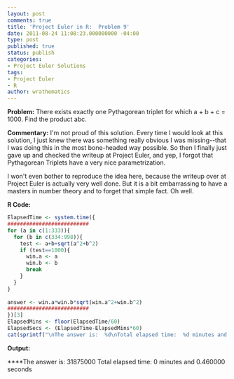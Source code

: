 ```yaml
---
layout: post
comments: true
title: 'Project Euler in R:  Problem 9'
date: 2011-08-24 11:08:23.000000000 -04:00
type: post
published: true
status: publish
categories:
- Project Euler Solutions
tags:
- Project Euler
- R
author: wrathematics
---
```



**Problem:** There exists exactly one Pythagorean triplet for which a +
b + c = 1000. Find the product abc.

**Commentary:** I'm not proud of this solution. Every time I would look
at this solution, I just knew there was something really obvious I was
missing--that I was doing this in the most bone-headed way possible. So
then I finally just gave up and checked the writeup at Project Euler,
and yep, I forgot that Pythagorean Triplets have a very nice
parametrization.

I won't even bother to reproduce the idea here, because the writeup over
at Project Euler is actually very well done. But it is a bit
embarrassing to have a masters in number theory and to forget that
simple fact. Oh well.

**R Code:**

```R
ElapsedTime <- system.time({
##########################
for (a in c(1:333)){
  for (b in c(334:998)){
    test <- a+b+sqrt(a^2+b^2)
    if (test==1000){
      win.a <- a
      win.b <- b
      break
    }
  }
}
 
answer <- win.a*win.b*sqrt(win.a^2+win.b^2)
##########################
})[3]
ElapsedMins <- floor(ElapsedTime/60)
ElapsedSecs <- (ElapsedTime-ElapsedMins*60)
cat(sprintf("\nThe answer is:  %d\nTotal elapsed time:  %d minutes and %f seconds\n", answer, ElapsedMins, ElapsedSecs))
```

**Output:**

****The answer is: 31875000
Total elapsed time: 0 minutes and 0.460000 seconds
